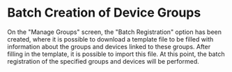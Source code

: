 # Batch Creation of Device Groups

On the "Manage Groups" screen, the "Batch Registration" option has been created, where it is possible to download a template file to be filled with information about the groups and devices linked to these groups. After filling in the template, it is possible to import this file. At this point, the batch registration of the specified groups and devices will be performed.
